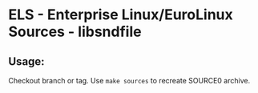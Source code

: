 # ELS - Enterprise Linux/EuroLinux Sources - libsndfile
 
## Usage:
  Checkout branch or tag. Use `make sources` to recreate  SOURCE0 archive.
